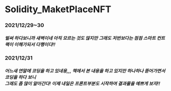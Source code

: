 # Solidity_MaketPlaceNFT

### 2021/12/29~30 
##### 벌써 하다보니까 새벽이네 아직 모르는 것도 많지만 그래도 저번보다는 점점 스마트 컨트랙이 이해가되서 다행이다!!

### 2021/12/31
##### 어느새 연말에 코딩을 하고 있네용,,, 책에서 본 내용을 하고 있지만 하나하나 뜯어가면서 코딩을 하다 보니<br/>그래도 좀 많이 알아간다! 이제 내일은 프론트부분도 시작하여 결과물을 예쁘게 보자!! 
